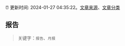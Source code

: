 :alarm_clock: 更新时间: 2024-01-27 04:35:22。[文章来源](/README.md)、[文章分类](/TAGS.md)

## 报告


> 关键字：`报告`、`月报`



